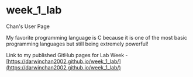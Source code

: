 # week_1_lab

Chan's User Page

My favorite programming language is C because it is one of the most basic programming languages but still being extremely powerful!

Link to my published GitHub pages for Lab Week - [https://darwinchan2002.github.io/week_1_lab/](https://darwinchan2002.github.io/week_1_lab/)